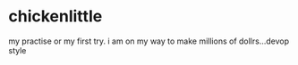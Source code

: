 # chickenlittle
my practise or my first try. i am on my way to make millions of dollrs...devop style
